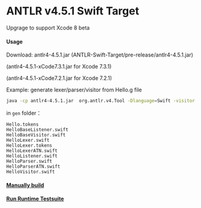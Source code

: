 
# ANTLR v4.5.1 Swift Target
Upgrage to support Xcode 8 beta

#### Usage
Download: antlr4-4.5.1.jar (ANTLR-Swift-Target/pre-release/antlr4-4.5.1.jar)  

(antlr4-4.5.1-xCode7.3.1.jar for Xcode 7.3.1)

(antlr4-4.5.1-xCode7.2.1.jar for Xcode 7.2.1)

Example: generate lexer/parser/visitor from Hello.g file

```bash
java -cp antlr4-4.5.1.jar  org.antlr.v4.Tool -Dlanguage=Swift -visitor -o gen Hello.g4
```

in `gen` folder：

``` 
Hello.tokens
HelloBaseListener.swift
HelloBaseVisitor.swift
HelloLexer.swift
HelloLexer.tokens
HelloLexerATN.swift
HelloListener.swift
HelloParser.swift
HelloParserATN.swift
HelloVisitor.swift 
```

#### [Manually build](https://github.com/janyou/ANTLR-Swift-Target/blob/master/ManuallyBuild.md)
#### [Run Runtime Testsuite](https://github.com/janyou/ANTLR-Swift-Target/blob/master/RuntimeTestsuite.md)